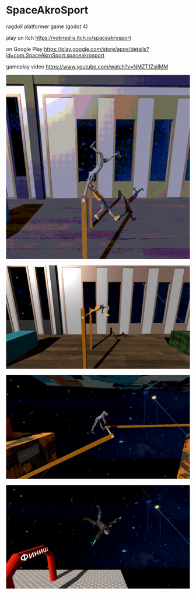 # SpaceAkroSport
ragdoll platformer game (godot 4)


play on itch https://vokneelis.itch.io/spaceakrosport

on Google Play https://play.google.com/store/apps/details?id=com.SpaceAkroSport.spaceakrosport

gameplay video https://www.youtube.com/watch?v=NMZT1ZsiIMM

![Alt text](screeshot/01.gif?raw=true "ScreenShot00")

![Alt text](screeshot/1280x720_01.png?raw=true "ScreenShot01")

![Alt text](screeshot/1280x720_02.png?raw=true "ScreenShot02")

![Alt text](screeshot/1280x720_03.png?raw=true "ScreenShot03")

